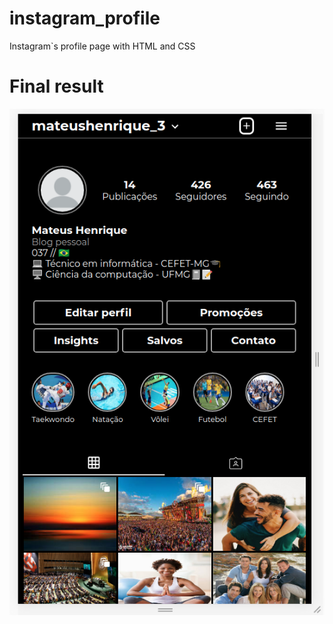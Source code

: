 # instagram_profile
Instagram`s profile page with HTML and CSS

# Final result

![Alt text](./img/print_final.png "Resultado final")
